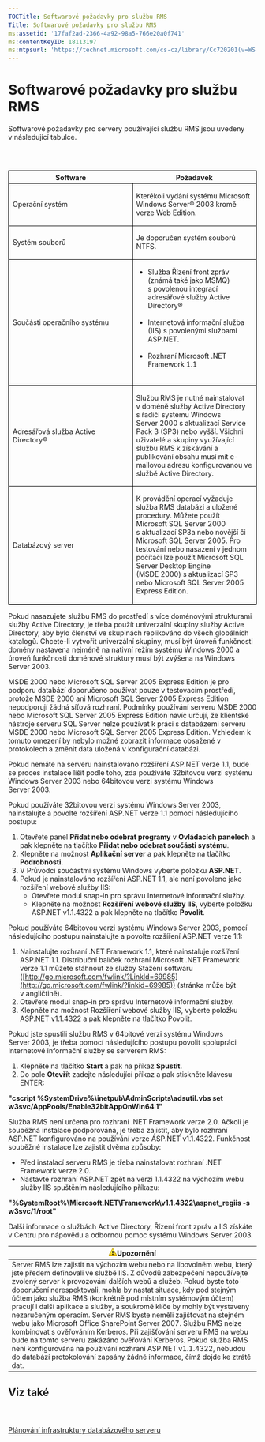 ```yaml
---
TOCTitle: Softwarové požadavky pro službu RMS
Title: Softwarové požadavky pro službu RMS
ms:assetid: '17faf2ad-2366-4a92-98a5-766e20a0f741'
ms:contentKeyID: 18113197
ms:mtpsurl: 'https://technet.microsoft.com/cs-cz/library/Cc720201(v=WS.10)'
---
```


Softwarové požadavky pro službu RMS
===================================

Softwarové požadavky pro servery používající službu RMS jsou uvedeny v následující tabulce.

###  

<p> </p>
<table style="border:1px solid black;">
<colgroup>
<col width="50%" />
<col width="50%" />
</colgroup>
<thead>
<tr class="header">
<th>Software</th>
<th>Požadavek</th>
</tr>
</thead>
<tbody>
<tr class="odd">
<td style="border:1px solid black;"><p>Operační systém</p></td>
<td style="border:1px solid black;"><p>Kterékoli vydání systému Microsoft Windows Server® 2003 kromě verze Web Edition.</p></td>
</tr>
<tr class="even">
<td style="border:1px solid black;"><p>Systém souborů</p></td>
<td style="border:1px solid black;"><p>Je doporučen systém souborů NTFS.</p></td>
</tr>
<tr class="odd">
<td style="border:1px solid black;"><p>Součásti operačního systému</p></td>
<td style="border:1px solid black;"><ul>
<li>Služba Řízení front zpráv (známá také jako MSMQ) s povolenou integrací adresářové služby Active Directory®<br />
<br />
</li>
<li>Internetová informační služba (IIS) s povolenými službami ASP.NET.<br />
<br />
</li>
<li>Rozhraní Microsoft .NET Framework 1.1<br />
<br />
</li>
</ul></td>
</tr>
<tr class="even">
<td style="border:1px solid black;"><p>Adresářová služba Active Directory®</p></td>
<td style="border:1px solid black;"><p>Službu RMS je nutné nainstalovat v doméně služby Active Directory s řadiči systému Windows Server 2000 s aktualizací Service Pack 3 (SP3) nebo vyšší. Všichni uživatelé a skupiny využívající službu RMS k získávání a publikování obsahu musí mít e-mailovou adresu konfigurovanou ve službě Active Directory.</p></td>
</tr>
<tr class="odd">
<td style="border:1px solid black;"><p>Databázový server</p></td>
<td style="border:1px solid black;"><p>K provádění operací vyžaduje služba RMS databázi a uložené procedury. Můžete použít Microsoft SQL Server 2000 s aktualizací SP3a nebo novější či Microsoft SQL Server 2005. Pro testování nebo nasazení v jednom počítači lze použít Microsoft SQL Server Desktop Engine (MSDE 2000) s aktualizací SP3 nebo Microsoft SQL Server 2005 Express Edition.</p></td>
</tr>
</tbody>
</table>
  
Pokud nasazujete službu RMS do prostředí s více doménovými strukturami služby Active Directory, je třeba použít univerzální skupiny služby Active Directory, aby bylo členství ve skupinách replikováno do všech globálních katalogů. Chcete-li vytvořit univerzální skupiny, musí být úroveň funkčnosti domény nastavena nejméně na nativní režim systému Windows 2000 a úroveň funkčnosti doménové struktury musí být zvýšena na Windows Server 2003.
  
MSDE 2000 nebo Microsoft SQL Server 2005 Express Edition je pro podporu databází doporučeno používat pouze v testovacím prostředí, protože MSDE 2000 ani Microsoft SQL Server 2005 Express Edition nepodporují žádná síťová rozhraní. Podmínky používání serveru MSDE 2000 nebo Microsoft SQL Server 2005 Express Edition navíc určují, že klientské nástroje serveru SQL Server nelze používat k práci s databázemi serveru MSDE 2000 nebo Microsoft SQL Server 2005 Express Edition. Vzhledem k tomuto omezení by nebylo možné zobrazit informace obsažené v protokolech a změnit data uložená v konfigurační databázi.
  
Pokud nemáte na serveru nainstalováno rozšíření ASP.NET verze 1.1, bude se proces instalace lišit podle toho, zda používáte 32bitovou verzi systému Windows Server 2003 nebo 64bitovou verzi systému Windows Server 2003.
  
Pokud používáte 32bitovou verzi systému Windows Server 2003, nainstalujte a povolte rozšíření ASP.NET verze 1.1 pomocí následujícího postupu:
  
1.  Otevřete panel **Přidat nebo odebrat programy** v **Ovládacích panelech** a pak klepněte na tlačítko **Přidat nebo odebrat součásti systému**.  
2.  Klepněte na možnost **Aplikační server** a pak klepněte na tlačítko **Podrobnosti**.  
3.  V Průvodci součástmi systému Windows vyberte položku **ASP.NET**.  
4.  Pokud je nainstalováno rozšíření ASP.NET 1.1, ale není povoleno jako rozšíření webové služby IIS:  
    -   Otevřete modul snap-in pro správu Internetové informační služby.  
    -   Klepněte na možnost **Rozšíření webové služby IIS**, vyberte položku ASP.NET v1.1.4322 a pak klepněte na tlačítko **Povolit**.
  
Pokud používáte 64bitovou verzi systému Windows Server 2003, pomocí následujícího postupu nainstalujte a povolte rozšíření ASP.NET verze 1.1:
  
1.  Nainstalujte rozhraní .NET Framework 1.1, které nainstaluje rozšíření ASP.NET 1.1. Distribuční balíček rozhraní Microsoft .NET Framework verze 1.1 můžete stáhnout ze služby Stažení softwaru ([http://go.microsoft.com/fwlink/?LinkId=69985](http://go.microsoft.com/fwlink/?linkid=69985)) (stránka může být v angličtině).  
2.  Otevřete modul snap-in pro správu Internetové informační služby.  
3.  Klepněte na možnost Rozšíření webové služby IIS, vyberte položku ASP.NET v1.1.4322 a pak klepněte na tlačítko Povolit.
  
Pokud jste spustili službu RMS v 64bitové verzi systému Windows Server 2003, je třeba pomocí následujícího postupu povolit spolupráci Internetové informační služby se serverem RMS:
  
1.  Klepněte na tlačítko **Start** a pak na příkaz **Spustit**.  
2.  Do pole **Otevřít** zadejte následující příkaz a pak stiskněte klávesu ENTER:
  
**"cscript %SystemDrive%\\inetpub\\AdminScripts\\adsutil.vbs set w3svc/AppPools/Enable32bitAppOnWin64 1"**
  
Služba RMS není určena pro rozhraní .NET Framework verze 2.0. Ačkoli je souběžná instalace podporována, je třeba zajistit, aby bylo rozhraní ASP.NET konfigurováno na používání verze ASP.NET v1.1.4322. Funkčnost souběžné instalace lze zajistit dvěma způsoby:
  
-   Před instalací serveru RMS je třeba nainstalovat rozhraní .NET Framework verze 2.0.  
-   Nastavte rozhraní ASP.NET zpět na verzi 1.1.4322 na výchozím webu služby IIS spuštěním následujícího příkazu:
  
**"%SystemRoot%\\Microsoft.NET\\Framework\\v1.1.4322\\aspnet\_regiis -s w3svc/1/root"**
  
Další informace o službách Active Directory, Řízení front zpráv a IIS získáte v Centru pro nápovědu a odbornou pomoc systému Windows Server 2003.
  
| ![](images/Cc720201.Caution(WS.10).gif)Upozornění                                                                                                                                                                                                                                                                                                                                                                                                                                                                                                                                                                                                                                                                                                                                                                                        |  
|-----------------------------------------------------------------------------------------------------------------------------------------------------------------------------------------------------------------------------------------------------------------------------------------------------------------------------------------------------------------------------------------------------------------------------------------------------------------------------------------------------------------------------------------------------------------------------------------------------------------------------------------------------------------------------------------------------------------------------------------------------------------------------------------------------------------------------------------------------------------------|  
| Server RMS lze zajistit na výchozím webu nebo na libovolném webu, který jste předem definovali ve službě IIS. Z důvodů zabezpečení nepoužívejte zvolený server k provozování dalších webů a služeb. Pokud byste toto doporučení nerespektovali, mohla by nastat situace, kdy pod stejným účtem jako služba RMS (konkrétně pod místním systémovým účtem) pracují i další aplikace a služby, a soukromé klíče by mohly být vystaveny nezaručeným operacím. Server RMS byste neměli zajišťovat na stejném webu jako Microsoft Office SharePoint Server 2007. Službu RMS nelze kombinovat s ověřováním Kerberos. Při zajišťování serveru RMS na webu bude na tomto serveru zakázáno ověřování Kerberos. Pokud služba RMS není konfigurována na používání rozhraní ASP.NET v1.1.4322, nebudou do databází protokolování zapsány žádné informace, čímž dojde ke ztrátě dat. |
  
Viz také  
--------
  
####  
  
[Plánování infrastruktury databázového serveru](https://technet.microsoft.com/b12354bd-3143-4d1f-b5aa-450c4550653c)
